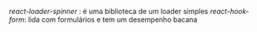 *react-loader-spinner* : é uma biblioteca de um loader simples 
*react-hook-form*: lida com formulários e tem um desempenho bacana